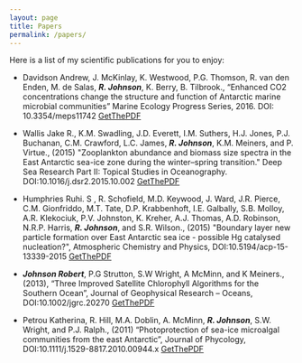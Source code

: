 ```yaml
---
layout: page
title: Papers
permalink: /papers/
---
```

Here is a list of my scientific publications for you to enjoy:

- Davidson Andrew, J. McKinlay, K. Westwood, P.G. Thomson, R. van den Enden, M. de Salas, *__R. Johnson__*, K. Berry, B. Tilbrook., “Enhanced CO2 concentrations change the structure and function of Antarctic marine microbial communities” Marine Ecology Progress Series, 2016. DOI: 10.3354/meps11742 [GetThePDF](https://github.com/RobTheOceanographer/robtheoceanographer.github.io/raw/master/docs/Davidson_et_al_2016.pdf)

- Wallis Jake R.,  K.M. Swadling, J.D. Everett, I.M. Suthers, H.J. Jones, P.J. Buchanan, C.M. Crawford, L.C. James, *__R. Johnson__*, K.M. Meiners, and P. Virtue., (2015) "Zooplankton abundance and biomass size spectra in the East Antarctic sea-ice zone during the winter–spring transition." Deep Sea Research Part II: Topical Studies in Oceanography. DOI:10.1016/j.dsr2.2015.10.002 [GetThePDF](https://github.com/RobTheOceanographer/robtheoceanographer.github.io/raw/master/docs/Wallis_et_al_2015.pdf)

- Humphries Ruhi. S , R. Schofield, M.D. Keywood, J. Ward, J.R. Pierce, C.M. Gionfriddo, M.T. Tate, D.P. Krabbenhoft, I.E. Galbally, S.B. Molloy, A.R. Klekociuk, P.V. Johnston, K. Kreher, A.J. Thomas, A.D. Robinson, N.R.P. Harris, *__R. Johnson__*, and S.R. Wilson., (2015) "Boundary layer new particle formation over East Antarctic sea ice - possible Hg catalysed nucleation?", Atmospheric Chemistry and Physics, DOI:10.5194/acp-15-13339-2015 [GetThePDF](https://github.com/RobTheOceanographer/robtheoceanographer.github.io/raw/master/docs/Humphries_et_al_2015.pdf)

- *__Johnson Robert__*, P.G Strutton, S.W Wright, A McMinn, and K Meiners., (2013), “Three Improved Satellite Chlorophyll Algorithms for the Southern Ocean”, Journal of Geophysical Research – Oceans, DOI:10.1002/jgrc.20270 [GetThePDF](https://github.com/RobTheOceanographer/robtheoceanographer.github.io/raw/master/docs/Johnson_et_al_2013.pdf)

- Petrou Katherina, R. Hill, M.A. Doblin, A. McMinn, *__R. Johnson__*, S.W. Wright, and P.J. Ralph., (2011) “Photoprotection of sea-ice microalgal communities from the east Antarctic”, Journal of Phycology, DOI:10.1111/j.1529-8817.2010.00944.x [GetThePDF](https://github.com/RobTheOceanographer/robtheoceanographer.github.io/raw/master/docs/Petrou_et_al_2011.pdf)
